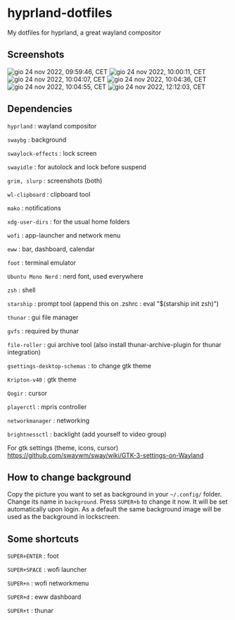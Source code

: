 # hyprland-dotfiles
My dotfiles for hyprland, a great wayland compositor

## Screenshots
![gio 24 nov 2022, 09:59:46, CET](https://user-images.githubusercontent.com/88981092/203768404-a96f3470-a646-4c70-903d-530ccfc87d3f.png)
![gio 24 nov 2022, 10:00:11, CET](https://user-images.githubusercontent.com/88981092/203768489-7f2846bc-fb1f-409d-a231-d7b0abbd0039.png)
![gio 24 nov 2022, 10:04:07, CET](https://user-images.githubusercontent.com/88981092/203768523-deb4debf-ac76-44e3-897c-b148be1aad3f.png)
![gio 24 nov 2022, 10:04:36, CET](https://user-images.githubusercontent.com/88981092/203768539-f010b548-221d-431c-b582-e8a743cbba3c.png)
![gio 24 nov 2022, 10:04:55, CET](https://user-images.githubusercontent.com/88981092/203768565-008ce6e3-f87a-44bb-b817-a91a7ac082e8.png)
![gio 24 nov 2022, 12:12:03, CET](https://user-images.githubusercontent.com/88981092/203770412-1dd04912-7e5f-4611-86a3-e1542c2dc880.png)





## Dependencies

```hyprland```                  : wayland compositor

```swaybg```                    : background

```swaylock-effects```          : lock screen

```swayidle```                  : for autolock and lock before suspend

```grim, slurp```               : screenshots (both)

```wl-clipboard```              : clipboard tool

```mako```                      : notifications

```xdg-user-dirs```             : for the usual home folders

```wofi```                      : app-launcher and network menu

```eww```                       : bar, dashboard, calendar

```foot```                      : terminal emulator

```Ubuntu Mono Nerd```          : nerd font, used everywhere

```zsh```                       : shell

```starship```                  : prompt tool (append this on .zshrc : eval "$(starship init zsh)")

```thunar```                    : gui file manager

```gvfs```                      : required by thunar

```file-roller```               : gui archive tool (also install thunar-archive-plugin for thunar integration)

```gsettings-desktop-schemas``` : to change gtk theme

```Kripton-v40```               : gtk theme

```Qogir```                     : cursor

```playerctl```                 : mpris controller

```networkmanager```            : networking

```brightnessctl```             : backlight (add yourself to video group)


For gtk settings (theme, icons, cursor)
https://github.com/swaywm/sway/wiki/GTK-3-settings-on-Wayland


## How to change background
Copy the picture you want to set as background in your ```~/.config/``` folder.
Change its name in ```background```.
Press ```SUPER+b``` to change it now. It will be set automatically upon login. As a default the same background image will be used as the background in lockscreen.

## Some shortcuts
```SUPER+ENTER``` : foot

```SUPER+SPACE``` : wofi launcher

```SUPER+n```     : wofi networkmenu

```SUPER+d```     : eww dashboard

```SUPER+t```     : thunar
